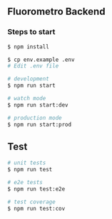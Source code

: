 ## Fluorometro Backend

### Steps to start 

```bash
$ npm install
```

```bash
$ cp env.example .env 
# Edit .env file
```

```bash
# development
$ npm run start

# watch mode
$ npm run start:dev

# production mode
$ npm run start:prod
```

## Test

```bash
# unit tests
$ npm run test

# e2e tests
$ npm run test:e2e

# test coverage
$ npm run test:cov
```
